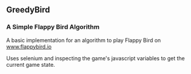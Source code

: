 ## GreedyBird
### A Simple Flappy Bird Algorithm

A basic implementation for an algorithm to play Flappy Bird on www.flappybird.io

Uses selenium and inspecting the game's javascript variables to get the current game state.

